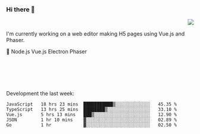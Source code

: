 ### Hi there 👋

<img align="right" src="https://github-readme-stats.vercel.app/api?username=jasonpanggo"/>

<br>
<p align="left">
I'm currently working on a web editor making H5 pages using Vue.js and Phaser.
</p>
<p align="left">
📖 Node.js Vue.js Electron Phaser
</p>
<br>
<br>
<br>
<br>

Development the last week:
<!--START_SECTION:waka-->
```text
JavaScript   18 hrs 23 mins  ███████████▒░░░░░░░░░░░░░   45.35 % 
TypeScript   13 hrs 25 mins  ████████▒░░░░░░░░░░░░░░░░   33.10 % 
Vue.js       5 hrs 13 mins   ███▒░░░░░░░░░░░░░░░░░░░░░   12.90 % 
JSON         1 hr 10 mins    ▓░░░░░░░░░░░░░░░░░░░░░░░░   02.89 % 
Go           1 hr            ▓░░░░░░░░░░░░░░░░░░░░░░░░   02.50 % 
```
<!--END_SECTION:waka-->

<!--
**JASONPANGGO/jasonpanggo** is a ✨ _special_ ✨ repository because its `README.md` (this file) appears on your GitHub profile.

Here are some ideas to get you started:

- 🔭 I’m currently working on ...
- 🌱 I’m currently learning ...
- 👯 I’m looking to collaborate on ...
- 🤔 I’m looking for help with ...
- 💬 Ask me about ...
- 📫 How to reach me: ...
- 😄 Pronouns: ...
- ⚡ Fun fact: ...
-->
